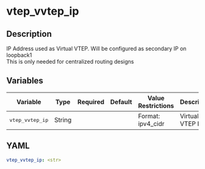 # vtep_vvtep_ip

## Description

IP Address used as Virtual VTEP. Will be configured as secondary IP on loopback1<br>This is only needed for centralized routing designs<br>

## Variables

| Variable | Type | Required | Default | Value Restrictions | Description |
| -------- | ---- | -------- | ------- | ------------------ | ----------- |
| <pre>vtep_vvtep_ip | String |  |  | Format: ipv4_cidr | Virtual VTEP IP |

## YAML

```yaml
vtep_vvtep_ip: <str>
```